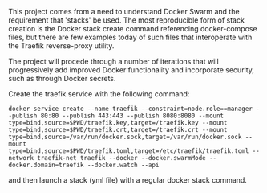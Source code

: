 This project comes from a need to understand Docker Swarm and the requirement
that 'stacks' be used. The most reproducible form of stack creation is the
Docker stack create command referencing docker-compose files, but there are few
examples today of such files that interoperate with the Traefik reverse-proxy
utility.

The project will procede through a number of iterations that will progressively
add improved Docker functionality and incorporate security, such as through
Docker secrets.

Create the traefik service with the following command:

```
docker service create --name traefik --constraint=node.role==manager --publish 80:80 --publish 443:443 --publish 8080:8080 --mount type=bind,source=$PWD/traefik.key,target=/traefik.key --mount type=bind,source=$PWD/traefik.crt,target=/traefik.crt --mount type=bind,source=/var/run/docker.sock,target=/var/run/docker.sock --mount type=bind,source=$PWD/traefik.toml,target=/etc/traefik/traefik.toml --network traefik-net traefik --docker --docker.swarmMode --docker.domain=traefik --docker.watch --api
```

and then launch a stack (yml file) with a regular docker stack command.
